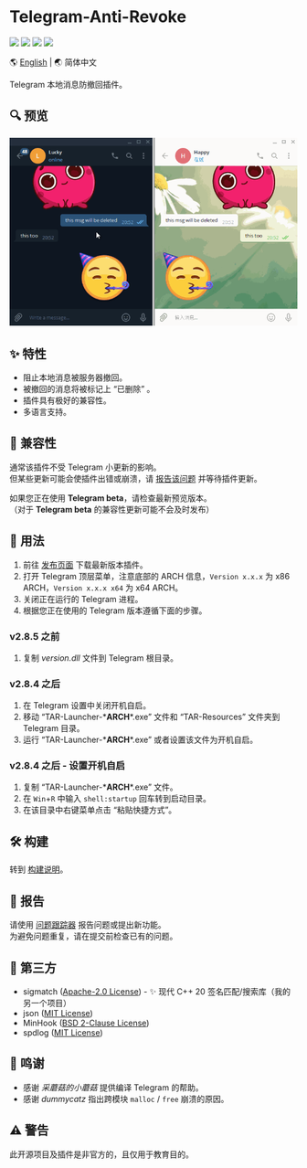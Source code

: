 # Telegram-Anti-Revoke

[![](https://github.com/SpriteOvO/Telegram-Anti-Revoke/actions/workflows/windows-msvc.yml/badge.svg)](https://github.com/SpriteOvO/Telegram-Anti-Revoke/actions/workflows/windows-msvc.yml)
[![](https://img.shields.io/github/v/release/SpriteOvO/Telegram-Anti-Revoke)](https://github.com/SpriteOvO/Telegram-Anti-Revoke/releases)
[![](https://img.shields.io/github/downloads/SpriteOvO/Telegram-Anti-Revoke/total.svg)](https://github.com/SpriteOvO/Telegram-Anti-Revoke/releases)
[![](https://img.shields.io/badge/license-MIT-yellow.svg)](LICENSE)

:earth_americas: [English](/README.md) | :earth_asia: 简体中文

Telegram 本地消息防撤回插件。

## :mag: 预览
![](/Resource/Preview.gif)

## :sparkles: 特性
* 阻止本地消息被服务器撤回。
* 被撤回的消息将被标记上 “已删除” 。
* 插件具有极好的兼容性。
* 多语言支持。  

## :tomato: 兼容性
通常该插件不受 Telegram 小更新的影响。  
但某些更新可能会使插件出错或崩溃，请 [报告该问题](https://github.com/SpriteOvO/Telegram-Anti-Revoke/issues) 并等待插件更新。

如果您正在使用 **Telegram beta**，请检查最新预览版本。  
（对于 **Telegram beta** 的兼容性更新可能不会及时发布）

## :hamburger: 用法
1. 前往 [发布页面](https://github.com/SpriteOvO/Telegram-Anti-Revoke/releases) 下载最新版本插件。  
2. 打开 Telegram 顶层菜单，注意底部的 ARCH 信息，`Version x.x.x` 为 x86 ARCH，`Version x.x.x x64` 为 x64 ARCH。  
3. 关闭正在运行的 Telegram 进程。  
4. 根据您正在使用的 Telegram 版本遵循下面的步骤。

### v2.8.5 之前
1. 复制 *version.dll* 文件到 Telegram 根目录。

### v2.8.4 之后
1. 在 Telegram 设置中关闭开机自启。
2. 移动 “TAR-Launcher-\***ARCH**\*.exe” 文件和 “TAR-Resources” 文件夹到 Telegram 目录。
3. 运行 “TAR-Launcher-\***ARCH**\*.exe” 或者设置该文件为开机自启。

### v2.8.4 之后 - 设置开机自启
1. 复制 “TAR-Launcher-\***ARCH**\*.exe” 文件。
2. 在 `Win`+`R` 中输入 `shell:startup` 回车转到启动目录。
3. 在该目录中右键菜单点击 “粘贴快捷方式”。

## :hammer_and_wrench: 构建
转到 [构建说明](/Docs/Build.md)。

## :bug: 报告
请使用 [问题跟踪器](https://github.com/SpriteOvO/Telegram-Anti-Revoke/issues) 报告问题或提出新功能。  
为避免问题重复，请在提交前检查已有的问题。

## :gem: 第三方
* sigmatch ([Apache-2.0 License](https://github.com/SpriteOvO/sigmatch/blob/main/LICENSE)) - ✨ 现代 C++ 20 签名匹配/搜索库（我的另一个项目）
* json ([MIT License](https://github.com/nlohmann/json/blob/develop/LICENSE.MIT))
* MinHook ([BSD 2-Clause License](https://github.com/TsudaKageyu/minhook/blob/master/LICENSE.txt))
* spdlog ([MIT License](https://github.com/gabime/spdlog/blob/v1.x/LICENSE))

## :beer: 鸣谢
* 感谢 *采蘑菇的小蘑菇* 提供编译 Telegram 的帮助。
* 感谢 *dummycatz* 指出跨模块 `malloc` / `free` 崩溃的原因。

## :warning: 警告
此开源项目及插件是非官方的，且仅用于教育目的。
